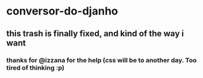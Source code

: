 # conversor-do-djanho
## this trash is finally fixed, and kind of the way i want
### thanks for @izzana for the help (css will be to another day. Too tired of thinking :p)
